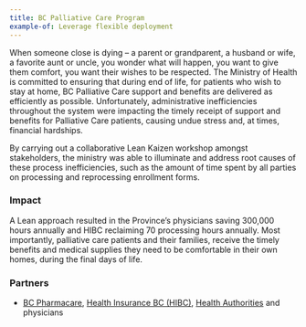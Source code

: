 ```yaml
---
title: BC Palliative Care Program
example-of: Leverage flexible deployment
---
```


When someone close is dying – a parent or grandparent, a husband or wife, a favorite aunt or uncle, you wonder what will happen, you want to give them comfort, you want their wishes to be respected. The Ministry of Health is committed to ensuring that during end of life, for patients who wish to stay at home, BC Palliative Care support and benefits are delivered as efficiently as possible. Unfortunately, administrative inefficiencies throughout the system were impacting the timely receipt of support and benefits for Palliative Care patients, causing undue stress and, at times, financial hardships.

By carrying out a collaborative Lean Kaizen workshop amongst stakeholders, the ministry was able to illuminate and address root causes of these process inefficiencies, such as the amount of time spent by all parties on processing and reprocessing enrollment forms.

### Impact

A Lean approach resulted in the Province’s physicians saving 300,000 hours annually and HIBC reclaiming 70 processing hours annually. Most importantly, palliative care patients and their families, receive the timely benefits and medical supplies they need to be comfortable in their own homes, during the final days of life.

### Partners

* [BC Pharmacare](https://www2.gov.bc.ca/gov/content/family-social-supports/seniors/health-safety/health-care-programs-and-services/pharmacare), [Health Insurance BC (HIBC)](https://www2.gov.bc.ca/gov/content/health/about-bc-s-health-care-system/partners/health-insurance-bc), [Health Authorities](https://www2.gov.bc.ca/gov/content/health/about-bc-s-health-care-system/partners/health-authorities) and physicians
